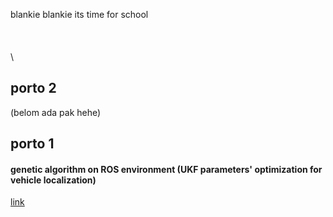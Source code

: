 blankie blankie its time for school\
\
\
\
\


## porto 2
(belom ada pak hehe)

## porto 1
#### genetic algorithm on ROS environment (UKF parameters' optimization for vehicle localization)
[link](ga.md)
